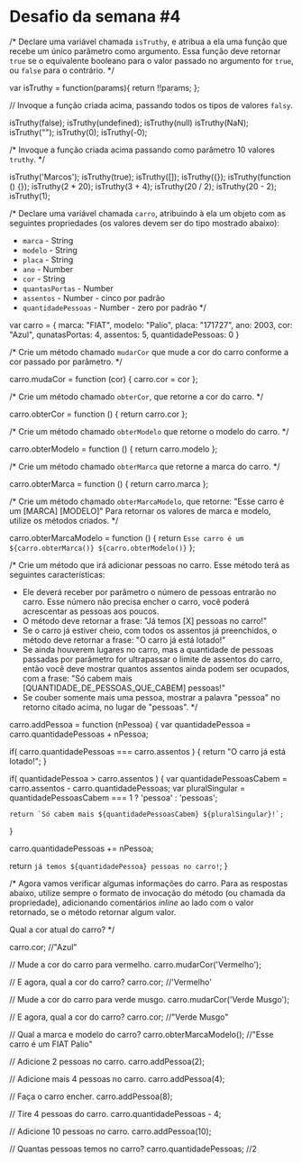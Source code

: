 # Desafio da semana #4

/*
Declare uma variável chamada `isTruthy`, e atribua a ela uma função que recebe
um único parâmetro como argumento. Essa função deve retornar `true` se o
equivalente booleano para o valor passado no argumento for `true`, ou `false`
para o contrário.
*/

var isTruthy = function(params){
 return !!params;
};

// Invoque a função criada acima, passando todos os tipos de valores `falsy`.

isTruthy(false);
isTruthy(undefined);
isTruthy(null)
isTruthy(NaN);
isTruthy("");
isTruthy(0);
isTruthy(-0);

/*
Invoque a função criada acima passando como parâmetro 10 valores `truthy`.
*/

isTruthy('Marcos');
isTruthy(true);
isTruthy([]);
isTruthy({});
isTruthy(function () {});
isTruthy(2 * 20);
isTruthy(3 + 4);
isTruthy(20 / 2);
isTruthy(20 - 2);
isTruthy(1);

/*
Declare uma variável chamada `carro`, atribuindo à ela um objeto com as
seguintes propriedades (os valores devem ser do tipo mostrado abaixo):
- `marca` - String
- `modelo` - String
- `placa` - String
- `ano` - Number
- `cor` - String
- `quantasPortas` - Number
- `assentos` - Number - cinco por padrão
- `quantidadePessoas` - Number - zero por padrão
*/

var carro = {
  marca: "FIAT",
  modelo: "Palio",
  placa: "171727",
  ano: 2003,
  cor: "Azul",
  qunatasPortas: 4,
  assentos: 5,
  quantidadePessoas: 0
}

/*
Crie um método chamado `mudarCor` que mude a cor do carro conforme a cor
passado por parâmetro.
*/

carro.mudaCor = function (cor) { carro.cor = cor };

/*
Crie um método chamado `obterCor`, que retorne a cor do carro.
*/

carro.obterCor = function () { return carro.cor }; 

/*
Crie um método chamado `obterModelo` que retorne o modelo do carro.
*/

carro.obterModelo = function () { return carro.modelo };

/*
Crie um método chamado `obterMarca` que retorne a marca do carro.
*/

carro.obterMarca = function () { return carro.marca };

/*
Crie um método chamado `obterMarcaModelo`, que retorne:
"Esse carro é um [MARCA] [MODELO]"
Para retornar os valores de marca e modelo, utilize os métodos criados.
*/

carro.obterMarcaModelo = function () { return `Esse carro é um ${carro.obterMarca()} ${carro.obterModelo()}` };

/*
Crie um método que irá adicionar pessoas no carro. Esse método terá as
seguintes características:
- Ele deverá receber por parâmetro o número de pessoas entrarão no carro. Esse
número não precisa encher o carro, você poderá acrescentar as pessoas aos
poucos.
- O método deve retornar a frase: "Já temos [X] pessoas no carro!"
- Se o carro já estiver cheio, com todos os assentos já preenchidos, o método
deve retornar a frase: "O carro já está lotado!"
- Se ainda houverem lugares no carro, mas a quantidade de pessoas passadas por
parâmetro for ultrapassar o limite de assentos do carro, então você deve
mostrar quantos assentos ainda podem ser ocupados, com a frase:
"Só cabem mais [QUANTIDADE_DE_PESSOAS_QUE_CABEM] pessoas!"
- Se couber somente mais uma pessoa, mostrar a palavra "pessoa" no retorno
citado acima, no lugar de "pessoas".
*/

carro.addPessoa = function (nPessoa) {
  var quantidadePessoa = carro.quantidadePessoas + nPessoa;    

  if( carro.quantidadePessoas === carro.assentos ) { 
    return "O carro já está lotado!";
  }

  if( quantidadePessoa > carro.assentos ) {
    var quantidadePessoasCabem = carro.assentos - carro.quantidadePessoas;
    var pluralSingular = quantidadePessoasCabem === 1 ? 'pessoa' : 'pessoas'; 

    return `Só cabem mais ${quantidadePessoasCabem} ${pluralSingular}!`;
  }
  
 carro.quantidadePessoas += nPessoa;
  
  return `já temos ${quantidadePessoa} pessoas no carro!`;
}   

/*
Agora vamos verificar algumas informações do carro. Para as respostas abaixo,
utilize sempre o formato de invocação do método (ou chamada da propriedade),
adicionando comentários _inline_ ao lado com o valor retornado, se o método
retornar algum valor.

Qual a cor atual do carro?
*/

carro.cor; //"Azul"

// Mude a cor do carro para vermelho.
 carro.mudarCor('Vermelho');

// E agora, qual a cor do carro?
carro.cor; //'Vermelho'


// Mude a cor do carro para verde musgo.
carro.mudarCor('Verde Musgo');

// E agora, qual a cor do carro?
carro.cor; //"Verde Musgo"

// Qual a marca e modelo do carro?
carro.obterMarcaModelo(); //"Esse carro é um FIAT Palio"

// Adicione 2 pessoas no carro.
carro.addPessoa(2);

// Adicione mais 4 pessoas no carro.
carro.addPessoa(4);

// Faça o carro encher.
carro.addPessoa(8);

// Tire 4 pessoas do carro.
carro.quantidadePessoas - 4;

// Adicione 10 pessoas no carro.
carro.addPessoa(10);

// Quantas pessoas temos no carro?
carro.quantidadePessoas; //2
